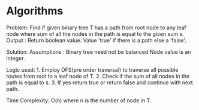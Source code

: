 # Algorithms
Problem: Find if given binary tree T has a path from root node to any leaf node 
         where sum of all the nodes in the path is equal to the given sum s.
Output : Return boolean value. Value 'true' if there is a path else a 'false'.

Solution:
  Assumptions : Binary tree need not be balanced
                Node value is an integer.
  

  Logic used: 1. Employ DFS(pre order traversal) to traverse all possible routes 
              from root to a leaf node of T.
              2. Check if the sum of all nodes in the path is equal to s.
              3. If yes return true or return false and continue with next path.
  
  Time Complexity: O(n) where n is the number of node in T.
 
         
              

